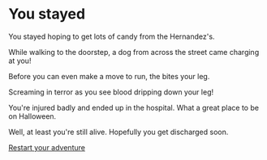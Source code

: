 # You stayed

You stayed hoping to get lots of candy from the Hernandez's.

While walking to the doorstep, a dog from across the street came charging at you!

Before you can even make a move to run, the bites your leg.

Screaming in terror as you see blood dripping down your leg!

You're injured badly and ended up in the hospital. What a great place to be on Halloween.  

Well, at least you're still alive. Hopefully you get discharged soon.  

[Restart your adventure](../README.md)